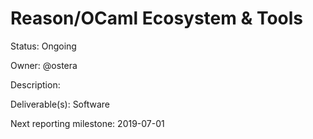 # Reason/OCaml Ecosystem & Tools

Status: Ongoing

Owner: @ostera

Description:

Deliverable(s): Software

Next reporting milestone: 2019-07-01
